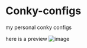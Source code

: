 # Conky-configs
my personal conky configs

here is a preview
![image](https://github.com/Im-shamo/Conky-configs/assets/59657733/75c6d74f-eff3-4fab-8485-36bf2eb9739c)
